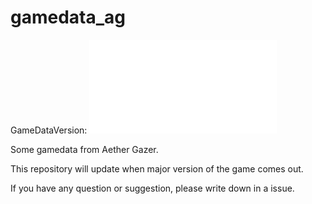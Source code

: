 # gamedata_ag

GameDataVersion:
![](Version/CN.txt)

Some gamedata from Aether Gazer.

This repository will update when major version of the game comes out.

If you have any question or suggestion, please write down in a issue.